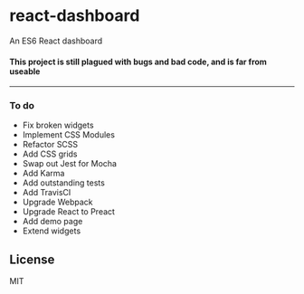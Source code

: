 # react-dashboard

An ES6 React dashboard

#### This project is still plagued with bugs and bad code, and is far from useable

---

### To do
* Fix broken widgets
* Implement CSS Modules
* Refactor SCSS
* Add CSS grids
* Swap out Jest for Mocha
* Add Karma
* Add outstanding tests
* Add TravisCI
* Upgrade Webpack
* Upgrade React to Preact
* Add demo page
* Extend widgets

License
----

MIT
